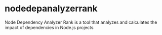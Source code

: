 # nodedepanalyzerrank
Node Dependency Analyzer Rank is a tool that analyzes and calculates the impact of dependencies in Node.js projects
